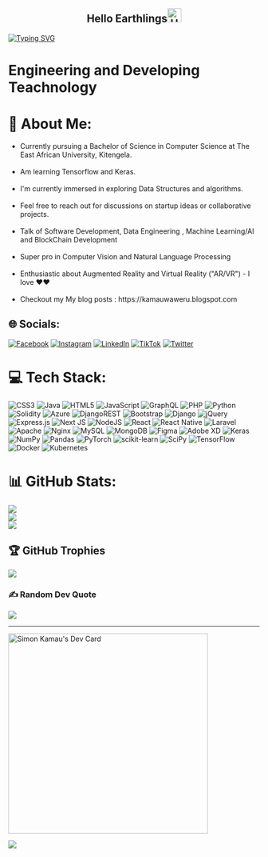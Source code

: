 
<h2 align="center">Hello Earthlings<img src="https://media.giphy.com/media/hvRJCLFzcasrR4ia7z/giphy.gif" alt="Hello Earthlings" width="28" /></h2>

[![Typing SVG](https://readme-typing-svg.herokuapp.com?font=Fira+Code&pause=1000&center=true&random=false&width=550&lines=Hi%2C+I+am+Mr.+Simon+Kamau;I+Really+Love+Code+%E2%9D%A4%EF%B8%8F+;I+am+doing+research+on+deep+Neural+networks;Am+an+upcoming+blockchain+developer;I+am+a+Student)](https://git.io/typing-svg)

# Engineering and Developing Teachnology

# 💫 About Me:
  <ul>
<li>Currently pursuing a Bachelor of Science in Computer Science at The East African University, Kitengela.</li>
<br>
<li> Am learning Tensorflow and Keras.</li>
<br>
<li>I'm currently immersed in exploring Data Structures and algorithms.</li>
<br>
<li>Feel free to reach out for discussions on startup ideas or collaborative projects.</li>
<br>
<li>Talk of Software Development, Data Engineering , Machine Learning/AI and BlockChain Development</li>
<br>
<li>Super pro in Computer Vision and Natural Language Processing</li>
<br>
<li>Enthusiastic about Augmented Reality and Virtual Reality ("AR/VR") - I love ❤️❤️ </li>
<br>
<li>Checkout my My blog posts : https://kamauwaweru.blogspot.com</li>
</ul>
  
## 🌐 Socials:

[![Facebook](https://img.shields.io/badge/Facebook-%231877F2.svg?logo=Facebook&logoColor=white)](https://www.facebook.com/kamauwaweru0/)
[![Instagram](https://img.shields.io/badge/Instagram-%23E4405F.svg?logo=Instagram&logoColor=white)](https://www.instagram.com/kamaaawaweru/)
[![LinkedIn](https://img.shields.io/badge/LinkedIn-%230077B5.svg?logo=linkedin&logoColor=white)](https://www.linkedin.com/in/simon-kamau-662a0b225/)
[![TikTok](https://img.shields.io/badge/TikTok-%23000000.svg?logo=TikTok&logoColor=white)](https://www.tiktok.com/@kamauwaweru4?lang=en)
[![Twitter](https://img.shields.io/badge/Twitter-%231DA1F2.svg?logo=Twitter&logoColor=white)](https://twitter.com/kamauwaweru11) 

# 💻 Tech Stack:
![CSS3](https://img.shields.io/badge/css3-%231572B6.svg?style=for-the-badge&logo=css3&logoColor=white)
![Java](https://img.shields.io/badge/java-%23ED8B00.svg?style=for-the-badge&logo=java&logoColor=white)
![HTML5](https://img.shields.io/badge/html5-%23E34F26.svg?style=for-the-badge&logo=html5&logoColor=white)
![JavaScript](https://img.shields.io/badge/javascript-%23323330.svg?style=for-the-badge&logo=javascript&logoColor=%23F7DF1E) 
![GraphQL](https://img.shields.io/badge/-GraphQL-E10098?style=for-the-badge&logo=graphql&logoColor=white) 
![PHP](https://img.shields.io/badge/php-%23777BB4.svg?style=for-the-badge&logo=php&logoColor=white) 
![Python](https://img.shields.io/badge/python-3670A0?style=for-the-badge&logo=python&logoColor=ffdd54)
![Solidity](https://img.shields.io/badge/Solidity-%23363636.svg?style=for-the-badge&logo=solidity&logoColor=white)
![Azure](https://img.shields.io/badge/azure-%230072C6.svg?style=for-the-badge&logo=azure-devops&logoColor=white) 
![DjangoREST](https://img.shields.io/badge/DJANGO-REST-ff1709?style=for-the-badge&logo=django&logoColor=white&color=ff1709&labelColor=gray) 
![Bootstrap](https://img.shields.io/badge/bootstrap-%23563D7C.svg?style=for-the-badge&logo=bootstrap&logoColor=white) 
![Django](https://img.shields.io/badge/django-%23092E20.svg?style=for-the-badge&logo=django&logoColor=white)
![jQuery](https://img.shields.io/badge/jquery-%230769AD.svg?style=for-the-badge&logo=jquery&logoColor=white) 
![Express.js](https://img.shields.io/badge/express.js-%23404d59.svg?style=for-the-badge&logo=express&logoColor=%2361DAFB)
![Next JS](https://img.shields.io/badge/Next-black?style=for-the-badge&logo=next.js&logoColor=white) 
![NodeJS](https://img.shields.io/badge/node.js-6DA55F?style=for-the-badge&logo=node.js&logoColor=white) 
![React](https://img.shields.io/badge/react-%2320232a.svg?style=for-the-badge&logo=react&logoColor=%2361DAFB) 
![React Native](https://img.shields.io/badge/react_native-%2320232a.svg?style=for-the-badge&logo=react&logoColor=%2361DAFB)
![Laravel](https://img.shields.io/badge/laravel-%23FF2D20.svg?style=for-the-badge&logo=laravel&logoColor=white)
![Apache](https://img.shields.io/badge/apache-%23D42029.svg?style=for-the-badge&logo=apache&logoColor=white) 
![Nginx](https://img.shields.io/badge/nginx-%23009639.svg?style=for-the-badge&logo=nginx&logoColor=white)
![MySQL](https://img.shields.io/badge/mysql-%2300f.svg?style=for-the-badge&logo=mysql&logoColor=white)
![MongoDB](https://img.shields.io/badge/MongoDB-%234ea94b.svg?style=for-the-badge&logo=mongodb&logoColor=white)
![Figma](https://img.shields.io/badge/figma-%23F24E1E.svg?style=for-the-badge&logo=figma&logoColor=white)
![Adobe XD](https://img.shields.io/badge/Adobe%20XD-470137?style=for-the-badge&logo=Adobe%20XD&logoColor=#FF61F6)
![Keras](https://img.shields.io/badge/Keras-%23D00000.svg?style=for-the-badge&logo=Keras&logoColor=white)
![NumPy](https://img.shields.io/badge/numpy-%23013243.svg?style=for-the-badge&logo=numpy&logoColor=white)
![Pandas](https://img.shields.io/badge/pandas-%23150458.svg?style=for-the-badge&logo=pandas&logoColor=white)
![PyTorch](https://img.shields.io/badge/PyTorch-%23EE4C2C.svg?style=for-the-badge&logo=PyTorch&logoColor=white)
![scikit-learn](https://img.shields.io/badge/scikit--learn-%23F7931E.svg?style=for-the-badge&logo=scikit-learn&logoColor=white) 
![SciPy](https://img.shields.io/badge/SciPy-%230C55A5.svg?style=for-the-badge&logo=scipy&logoColor=%white) 
![TensorFlow](https://img.shields.io/badge/TensorFlow-%23FF6F00.svg?style=for-the-badge&logo=TensorFlow&logoColor=white) 
![Docker](https://img.shields.io/badge/docker-%230db7ed.svg?style=for-the-badge&logo=docker&logoColor=white) 
![Kubernetes](https://img.shields.io/badge/kubernetes-%23326ce5.svg?style=for-the-badge&logo=kubernetes&logoColor=white)
# 📊 GitHub Stats:
![](https://github-readme-stats.vercel.app/api?username=simokamaa&theme=dark&hide_border=false&include_all_commits=false&count_private=true)<br/>
![](https://github-readme-streak-stats.herokuapp.com/?user=simokamaa&theme=dark&hide_border=false)<br/>
![](https://github-readme-stats.vercel.app/api/top-langs/?username=simokamaa&theme=dark&hide_border=false&include_all_commits=true&count_private=true&layout=compact)

## 🏆 GitHub Trophies
![](https://github-profile-trophy.vercel.app/?username=simokamaa&theme=onestar&no-frame=false&no-bg=false&margin-w=4)

### ✍️ Random Dev Quote
![](https://quotes-github-readme.vercel.app/api?type=horizontal&theme=dark)



---
<a href="https://app.daily.dev/simonkamau"><img src="https://api.daily.dev/devcards/0f4c3333080a409bad72be788de420fd.png?r=bzk" width="400" alt="Simon Kamau's Dev Card"/></a>


[![](https://visitcount.itsvg.in/api?id=simokamaa&label=Profile%20Views&color=11&icon=1&pretty=false)](https://visitcount.itsvg.in)
